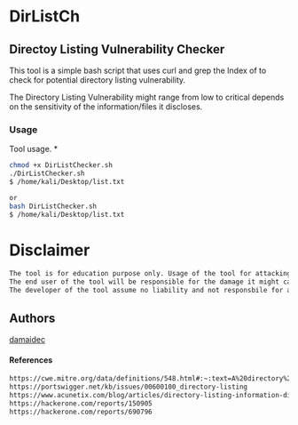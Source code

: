 # DirListCh

## Directoy Listing Vulnerability Checker

This tool is a simple bash script that uses curl and grep the Index of to check for potential directory listing vulnerability. 

The Directory Listing Vulnerability might range from low to critical depends on the sensitivity of the information/files it discloses.
  
### Usage

Tool usage.
* 
  ```sh
  chmod +x DirListChecker.sh
  ./DirListChecker.sh
  $ /home/kali/Desktop/list.txt

  or
  bash DirListChecker.sh
  $ /home/kali/Desktop/list.txt
  ```

# Disclaimer
```sh
The tool is for education purpose only. Usage of the tool for attacking the website without consent is illegal. 
The end user of the tool will be responsible for the damage it might cause.
The developer of the tool assume no liability and not responsbile for any misuse and damage.
```

## Authors

[damaidec](https://medium.com/@damaidec)

#### References
```sh
https://cwe.mitre.org/data/definitions/548.html#:~:text=A%20directory%20listing%20is%20inappropriately,potentially%20sensitive%20information%20to%20attackers.&text=A%20directory%20listing%20provides%20an,files%20are%20listed%20and%20accessible.
https://portswigger.net/kb/issues/00600100_directory-listing
https://www.acunetix.com/blog/articles/directory-listing-information-disclosure/
https://hackerone.com/reports/150905
https://hackerone.com/reports/690796


```
